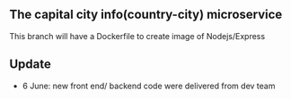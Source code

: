 ## The capital city info(country-city) microservice
This branch will have a Dockerfile to create image of Nodejs/Express

## Update
- 6 June: new front end/ backend code were delivered from dev team   

